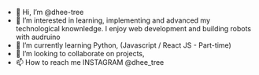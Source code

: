 - 👋 Hi, I’m @dhee-tree
- 👀 I’m interested in learning, implementing and advanced my technological knownledge. I enjoy web development and building robots with audruino
- 🌱 I’m currently learning Python, (Javascript / React JS - Part-time)
- 💞️ I’m looking to collaborate on projects, 
- 📫 How to reach me INSTAGRAM @dhee_tree

<!---
dhee-tree/dhee-tree is a ✨ special ✨ repository because its `README.md` (this file) appears on your GitHub profile.
You can click the Preview link to take a look at your changes.
--->
